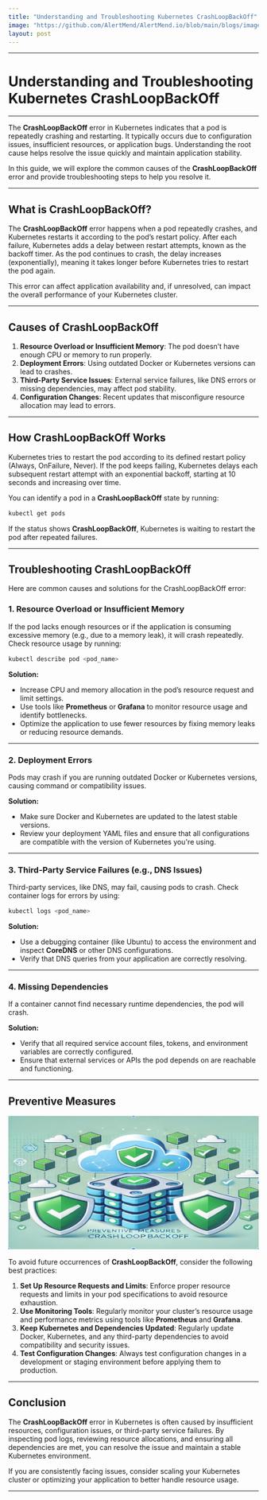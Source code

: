 ```yaml
---
title: "Understanding and Troubleshooting Kubernetes CrashLoopBackOff"
image: "https://github.com/AlertMend/AlertMend.io/blob/main/blogs/images/crashloopbackoffimage1.png?raw=true"
layout: post
---
```


---
# **Understanding and Troubleshooting Kubernetes CrashLoopBackOff**
---

The **CrashLoopBackOff** error in Kubernetes indicates that a pod is repeatedly crashing and restarting. It typically occurs due to configuration issues, insufficient resources, or application bugs. Understanding the root cause helps resolve the issue quickly and maintain application stability.

In this guide, we will explore the common causes of the **CrashLoopBackOff** error and provide troubleshooting steps to help you resolve it.

---

## **What is CrashLoopBackOff?**

The **CrashLoopBackOff** error happens when a pod repeatedly crashes, and Kubernetes restarts it according to the pod’s restart policy. After each failure, Kubernetes adds a delay between restart attempts, known as the backoff timer. As the pod continues to crash, the delay increases (exponentially), meaning it takes longer before Kubernetes tries to restart the pod again.

This error can affect application availability and, if unresolved, can impact the overall performance of your Kubernetes cluster.

---

## **Causes of CrashLoopBackOff**

1. **Resource Overload or Insufficient Memory**: The pod doesn’t have enough CPU or memory to run properly.
2. **Deployment Errors**: Using outdated Docker or Kubernetes versions can lead to crashes.
3. **Third-Party Service Issues**: External service failures, like DNS errors or missing dependencies, may affect pod stability.
4. **Configuration Changes**: Recent updates that misconfigure resource allocation may lead to errors.

---

## **How CrashLoopBackOff Works**

Kubernetes tries to restart the pod according to its defined restart policy (Always, OnFailure, Never). If the pod keeps failing, Kubernetes delays each subsequent restart attempt with an exponential backoff, starting at 10 seconds and increasing over time.

You can identify a pod in a **CrashLoopBackOff** state by running:

```bash
kubectl get pods
```

If the status shows **CrashLoopBackOff**, Kubernetes is waiting to restart the pod after repeated failures.

---

## **Troubleshooting CrashLoopBackOff**


Here are common causes and solutions for the CrashLoopBackOff error:

### **1. Resource Overload or Insufficient Memory**

If the pod lacks enough resources or if the application is consuming excessive memory (e.g., due to a memory leak), it will crash repeatedly. Check resource usage by running:

```bash
kubectl describe pod <pod_name>
```

**Solution:**
- Increase CPU and memory allocation in the pod’s resource request and limit settings.
- Use tools like **Prometheus** or **Grafana** to monitor resource usage and identify bottlenecks.
- Optimize the application to use fewer resources by fixing memory leaks or reducing resource demands.

---

### **2. Deployment Errors**

Pods may crash if you are running outdated Docker or Kubernetes versions, causing command or compatibility issues.

**Solution:**
- Make sure Docker and Kubernetes are updated to the latest stable versions.
- Review your deployment YAML files and ensure that all configurations are compatible with the version of Kubernetes you're using.

---

### **3. Third-Party Service Failures (e.g., DNS Issues)**

Third-party services, like DNS, may fail, causing pods to crash. Check container logs for errors by using:

```bash
kubectl logs <pod_name>
```

**Solution:**
- Use a debugging container (like Ubuntu) to access the environment and inspect **CoreDNS** or other DNS configurations.
- Verify that DNS queries from your application are correctly resolving.

---

### **4. Missing Dependencies**

If a container cannot find necessary runtime dependencies, the pod will crash.

**Solution:**
- Verify that all required service account files, tokens, and environment variables are correctly configured.
- Ensure that external services or APIs the pod depends on are reachable and functioning.

---

## **Preventive Measures**
![Preventive Measures crashloopbackoff](https://github.com/AlertMend/AlertMend.io/blob/main/blogs/images/Preventive_Measures.png?raw=true)

To avoid future occurrences of **CrashLoopBackOff**, consider the following best practices:

1. **Set Up Resource Requests and Limits**: Enforce proper resource requests and limits in your pod specifications to avoid resource exhaustion.
2. **Use Monitoring Tools**: Regularly monitor your cluster’s resource usage and performance metrics using tools like **Prometheus** and **Grafana**.
3. **Keep Kubernetes and Dependencies Updated**: Regularly update Docker, Kubernetes, and any third-party dependencies to avoid compatibility and security issues.
4. **Test Configuration Changes**: Always test configuration changes in a development or staging environment before applying them to production.

---

## **Conclusion**

The **CrashLoopBackOff** error in Kubernetes is often caused by insufficient resources, configuration issues, or third-party service failures. By inspecting pod logs, reviewing resource allocations, and ensuring all dependencies are met, you can resolve the issue and maintain a stable Kubernetes environment.

If you are consistently facing issues, consider scaling your Kubernetes cluster or optimizing your application to better handle resource usage.

---
